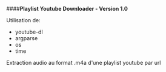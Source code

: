 ####**Playlist Youtube Downloader - Version 1.0**

Utilisation de:
- youtube-dl
- argparse
- os
- time

Extraction audio au format .m4a d'une playlist youtube par url
